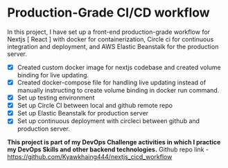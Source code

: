# Production-Grade CI/CD workflow

In this project, I have set up a front-end production-grade workflow for Nextjs [ React ] with docker for containerization, Circle ci for continuous integration and deployment, and AWS Elastic Beanstalk for the production server.

- [x] Created custom docker image for nextjs codebase and created volume binding for live updating.
- [x] Created docker-compose file for handling live updating instead of manually instructing to create volume binding in docker run command.
- [x] Set up testing environment
- [x] Set up Circle CI between local and github remote repo
- [x] Set up Elastic Beanstalk for production server
- [x] Set up continuous deployment with circleci between github and production server.

**This project is part of my DevOps Challenge activities in which I practice my DevOps Skills and other backend technologies.**
Github repo link - <https://github.com/Kyawkhaing444/nextjs_cicd_workflow>
